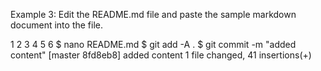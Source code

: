 Example 3: Edit the README.md file and paste the sample markdown document into the file.


1
2
3
4
5
6
$ nano README.md
$ git add -A .
$ git commit -m "added content"
[master 8fd8eb8] added content
1 file changed, 41 insertions(+)

